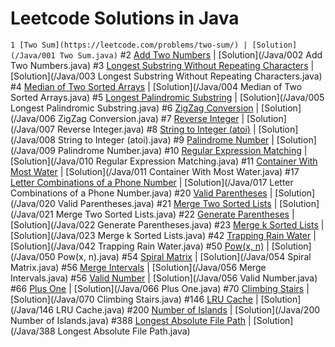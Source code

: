 # Leetcode Solutions in Java
`1 [Two Sum](https://leetcode.com/problems/two-sum/) | [Solution](/Java/001 Two Sum.java)`
#2 [Add Two Numbers](https://leetcode.com/problems/add-two-numbers/) | [Solution](/Java/002 Add Two Numbers.java)
#3 [Longest Substring Without Repeating Characters](https://leetcode.com/problems/longest-substring-without-repeating-characters/) | [Solution](/Java/003 Longest Substring Without Repeating Characters.java)
#4 [Median of Two Sorted Arrays](https://leetcode.com/problems/median-of-two-sorted-arrays/) | [Solution](/Java/004 Median of Two Sorted Arrays.java)
#5 [Longest Palindromic Substring](https://leetcode.com/problems/longest-palindromic-substring/) | [Solution](/Java/005 Longest Palindromic Substring.java)
#6 [ZigZag Conversion](https://leetcode.com/problems/zigzag-conversion/) | [Solution](/Java/006 ZigZag Conversion.java)
#7 [Reverse Integer](https://leetcode.com/problems/reverse-integer/) | [Solution](/Java/007 Reverse Integer.java)
#8 [String to Integer (atoi)](https://leetcode.com/problems/string-to-integer-atoi/) | [Solution](/Java/008 String to Integer (atoi).java)
#9 [Palindrome Number](https://leetcode.com/problems/palindrome-number/) | [Solution](/Java/009 Palindrome Number.java)
#10 [Regular Expression Matching](https://leetcode.com/problems/regular-expression-matching/) | [Solution](/Java/010 Regular Expression Matching.java)
#11 [Container With Most Water](https://leetcode.com/problems/container-with-most-water/) | [Solution](/Java/011 Container With Most Water.java)
#17 [Letter Combinations of a Phone Number](https://leetcode.com/problems/letter-combinations-of-a-phone-number/) | [Solution](/Java/017 Letter Combinations of a Phone Number.java)
#20 [Valid Parentheses](https://leetcode.com/problems/valid-parentheses/) | [Solution](/Java/020 Valid Parentheses.java)
#21 [Merge Two Sorted Lists](https://leetcode.com/problems/merge-two-sorted-lists/) | [Solution](/Java/021 Merge Two Sorted Lists.java)
#22 [Generate Parentheses](https://leetcode.com/problems/generate-parentheses/) | [Solution](/Java/022 Generate Parentheses.java)
#23 [Merge k Sorted Lists](https://leetcode.com/problems/merge-k-sorted-lists/) | [Solution](/Java/023 Merge k Sorted Lists.java)
#42 [Trapping Rain Water](https://leetcode.com/problems/trapping-rain-water/) | [Solution](/Java/042 Trapping Rain Water.java)
#50 [Pow(x, n)](https://leetcode.com/problems/powx,-n/) | [Solution](/Java/050 Pow(x, n).java)
#54 [Spiral Matrix](https://leetcode.com/problems/spiral-matrix/) | [Solution](/Java/054 Spiral Matrix.java)
#56 [Merge Intervals](https://leetcode.com/problems/merge-intervals/) | [Solution](/Java/056 Merge Intervals.java)
#56 [Valid Number](https://leetcode.com/problems/valid-number/) | [Solution](/Java/056 Valid Number.java)
#66 [Plus One](https://leetcode.com/problems/plus-one/) | [Solution](/Java/066 Plus One.java)
#70 [Climbing Stairs](https://leetcode.com/problems/climbing-stairs/) | [Solution](/Java/070 Climbing Stairs.java)
#146 [LRU Cache](https://leetcode.com/problems/lru-cache/) | [Solution](/Java/146 LRU Cache.java)
#200 [Number of Islands](https://leetcode.com/problems/number-of-islands/) | [Solution](/Java/200 Number of Islands.java)
#388 [Longest Absolute File Path](https://leetcode.com/problems/longest-absolute-file-path/) | [Solution](/Java/388 Longest Absolute File Path.java)
